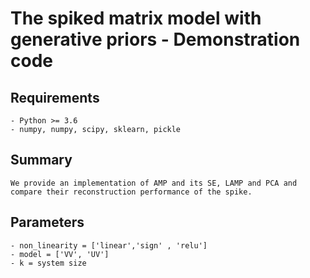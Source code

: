 # The spiked matrix model with generative priors - Demonstration code 

## Requirements
    - Python >= 3.6
    - numpy, numpy, scipy, sklearn, pickle

## Summary
    We provide an implementation of AMP and its SE, LAMP and PCA and compare their reconstruction performance of the spike.

## Parameters 
    - non_linearity = ['linear','sign' , 'relu']
    - model = ['VV', 'UV']
    - k = system size

    